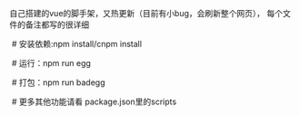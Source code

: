   自己搭建的vue的脚手架，又热更新（目前有小bug，会刷新整个网页），
  每个文件的备注都写的很详细
  
  # 安装依赖:npm install/cnpm install
  
  # 运行：npm run egg
  
  # 打包：npm run badegg
  
  # 更多其他功能请看 package.json里的scripts
  
